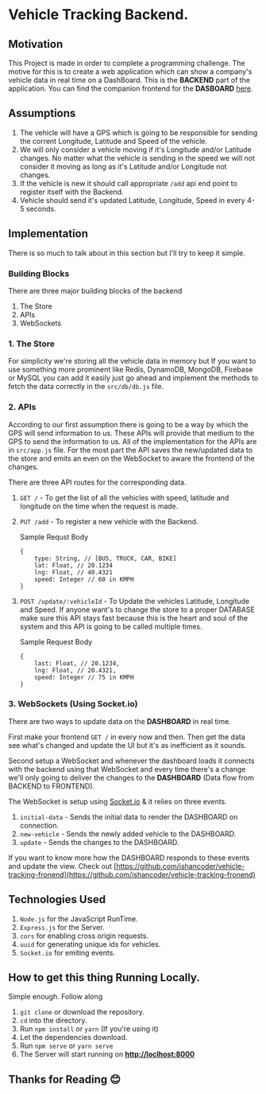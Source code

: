 # Vehicle Tracking Backend.

## Motivation
This Project is made in order to complete a programming challenge. The motive for this is to create a web application which can show a company's vehicle data in real time on a DashBoard. This is the **BACKEND** part of the application. You can find the companion frontend for the **DASBOARD** [here](https://github.com/ishancoder/vehicle-tracking-fronend).

## Assumptions
1. The vehicle will have a GPS which is going to be responsible for sending the corrent Longitude, Latitude and Speed of the vehicle.
2. We will only consider a vehicle moving if it's Longitude and/or Latitude changes. No matter what the vehicle is sending in the speed we will not consider it moving as long as it's Latitude and/or Longitude not changes.
3. If the vehicle is new it should call appropriate `/add` api end point to register itself with the Backend.
4. Vehicle should send it's updated Latitude, Longitude, Speed in every 4-5 seconds.

## Implementation
There is so much to talk about in this section but I'll try to keep it simple.

### Building Blocks
There are three major building blocks of the backend

1. The Store
2. APIs
3. WebSockets

### 1. The Store
For simplicity we're storing all the vehicle data in memory but If you want to use something more prominent like Redis, DynamoDB, MongoDB, Firebase or MySQL you can add it easily just go ahead and implement the methods to fetch the data correctly in the `src/db/db.js` file. 

### 2. APIs
According to our first assumption there is going to be a way by which the GPS will send information to us. These APIs will provide that medium to the GPS to send the information to us.
All of the implementation for the APIs are in `src/app.js` file. For the most part the API saves the new/updated data to the store and emits an even on the WebSocket to aware the frontend of the changes.

There are three API routes for the corresponding data.

1. `GET /` - To get the list of all the vehicles with speed, latitude and longitude on the time when the request is made.

2. `PUT /add` - To register a new vehicle with the Backend.    

    Sample Requst Body
    ```
    {
        type: String, // [BUS, TRUCK, CAR, BIKE]
        lat: Float, // 20.1234
        lng: Float, // 40.4321
        speed: Integer // 60 in KMPH
    }
    ```
3. `POST /update/:vehicleId` - To Update the vehicles Latitude, Longitude and Speed. If anyone want's to change the store to a proper DATABASE make sure this API stays fast because this is the heart and soul of the system and this API is going to be called multiple times.

    Sample Request Body
    ```
    {
        last: Float, // 20.1234,
        lng: Float, // 20.4321,
        speed: Integer // 75 in KMPH
    }
    ```

### 3. WebSockets (Using Socket.io)
There are two ways to update data on the **DASHBOARD** in real time. 

First make your frontend `GET /` in every now and then. Then get the data see what's changed and update the UI but it's as inefficient as it sounds.

Second setup a WebSocket and whenever the dashboard loads it connects with the backend using that WebSocket and every time there's a change we'll only going to deliver the changes to the **DASHBOARD** (Data flow from BACKEND to FRONTEND).

The WebSocket is setup using [Socket.io](https://socket.io) & it relies on three events.

1. `initial-data` - Sends the initial data to render the DASHBOARD on connection.
2. `new-vehicle` - Sends the newly added vehicle to the DASHBOARD.
3. `update` - Sends the changes to the DASHBOARD.

If you want to know more how the DASHBOARD responds to these events and update the view. Check out [https://github.com/ishancoder/vehicle-tracking-fronend](https://github.com/ishancoder/vehicle-tracking-fronend)

## Technologies Used
1. `Node.js` for the JavaScript RunTime.
2. `Express.js` for the Server.
3. `cors` for enabling cross origin requests.
4. `uuid` for generating unique ids for vehicles.
5. `Socket.io` for emiting events.

## How to get this thing Running Locally.
Simple enough. Follow along

1. `git clone` or download the repository.
2. `cd` into the directory.
4. Run `npm install` or `yarn` (If you're using it)
5. Let the dependencies download.
6. Run `npm serve` or `yarn serve`
7. The Server will start running on [**http://loclhost:8000**](http://loclhost:8000)


## Thanks for Reading 😊
